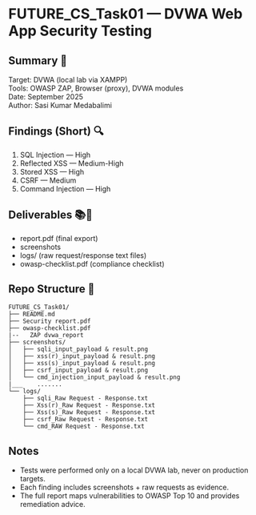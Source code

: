 # FUTURE_CS_Task01 — DVWA Web App Security Testing

## Summary 🎯
Target: DVWA (local lab via XAMPP)  
Tools: OWASP ZAP, Browser (proxy), DVWA modules  
Date: September 2025  
Author: Sasi Kumar Medabalimi

## Findings (Short) 🔍
1. SQL Injection — High  
2. Reflected XSS — Medium-High  
3. Stored XSS — High  
4. CSRF — Medium  
5. Command Injection — High  

## Deliverables 📚📑
- report.pdf (final export)
- screenshots
- logs/ (raw request/response text files)
- owasp-checklist.pdf (compliance checklist)

## Repo Structure 📏
```
FUTURE_CS_Task01/
├── README.md
├── Security report.pdf
├── owasp-checklist.pdf
|--   ZAP dvwa_report
├── screenshots/
│   ├── sqli_input_payload & result.png
│   ├── xss(r)_input_payload & result.png
│   ├── xss(s)_input_payload & result.png
│   ├── csrf_input_payload & result.png
│   └── cmd_injection_input_payload & result.png
|___    .......
└── logs/
    ├── sqli_Raw Request - Response.txt
    ├── Xss(r)_Raw Request - Response.txt
    ├── Xss(s)_Raw Request - Response.txt
    ├── csrf_Raw Request - Response.txt
    └── cmd_RAW Request - Response.txt
```

## Notes
- Tests were performed only on a local DVWA lab, never on production targets.  
- Each finding includes screenshots + raw requests as evidence.  
- The full report maps vulnerabilities to OWASP Top 10 and provides remediation advice.
